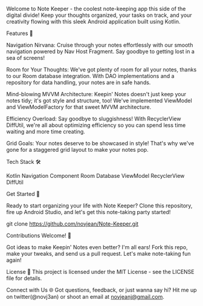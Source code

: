 Welcome to Note Keeper - the coolest note-keeping app this side of the digital divide! Keep your thoughts organized, your tasks on track, and your creativity flowing with this sleek Android application built using Kotlin.

Features 🚀

Navigation Nirvana: Cruise through your notes effortlessly with our smooth navigation powered by Nav Host Fragment. Say goodbye to getting lost in a sea of screens!

Room for Your Thoughts: We've got plenty of room for all your notes, thanks to our Room database integration. With DAO implementations and a repository for data handling, your notes are in safe hands.

Mind-blowing MVVM Architecture: Keepin' Notes doesn't just keep your notes tidy; it's got style and structure, too! We've implemented ViewModel and ViewModelFactory for that sweet MVVM architecture.

Efficiency Overload: Say goodbye to sluggishness! With RecyclerView DiffUtil, we're all about optimizing efficiency so you can spend less time waiting and more time creating.

Grid Goals: Your notes deserve to be showcased in style! That's why we've gone for a staggered grid layout to make your notes pop.

Tech Stack 🛠️

Kotlin
Navigation Component
Room Database
ViewModel
RecyclerView
DiffUtil


Get Started 🏁

Ready to start organizing your life with Note Keeper? Clone this repository, fire up Android Studio, and let's get this note-taking party started!

git clone https://github.com/novjean/Note-Keeper.git

Contributions Welcome! 🙌

Got ideas to make Keepin' Notes even better? I'm all ears! Fork this repo, make your tweaks, and send us a pull request. Let's make note-taking fun again!

License 📜
This project is licensed under the MIT License - see the LICENSE file for details.

Connect with Us 🌐
Got questions, feedback, or just wanna say hi? Hit me up on twitter(@novj3an) or shoot an email at novjeanj@gmail.com.
